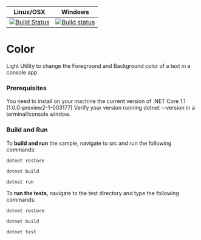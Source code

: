 | Linux/OSX | Windows |
| --- | --- |
| [![Build Status](https://travis-ci.org/LuigiAndrea/Color.png?branch=master)](https://travis-ci.org/LuigiAndrea/Color) | [![Build status](https://ci.appveyor.com/api/projects/status/lvchbm52b07qbodc/branch/master?svg=true)](https://ci.appveyor.com/project/LuigiAndrea/color) |

Color
===

Light Utility to change the Foreground and Background color of a text in a console app

### Prerequisites

You need to install on your machine the current version of .NET Core 1.1 (1.0.0-preview2-1-003177)
Verify your version running dotnet --version in a terminal/console window.

### Build and Run

To __build and run__ the sample, navigate to src and run the following commands:
```
dotnet restore

dotnet build

dotnet run
```
To __run the tests__, navigate to the test directory and type the following commands:
```
dotnet restore

dotnet build

dotnet test
```